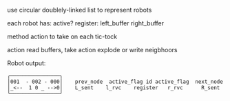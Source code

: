use circular doublely-linked list to represent robots

each robot has:
active?
register:
left_buffer
right_buffer

method action to take on each tic-tock

action
read buffers, take action explode or write neigbhoors

Robot output:

```
╭────────────────╮
│001  - 002 - 000│    prev_node  active_flag id active_flag  next_node
│_<--  1 0 _ -->0│    L_sent    l_rvc    register   r_rvc      R_sent 
╰────────────────╯
```
